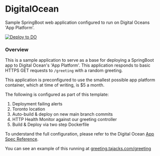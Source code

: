 # DigitalOcean 
Sample SpringBoot web application configured to run on Digital Oceans 'App Platform'. 

[![Deploy to DO](https://www.deploytodo.com/do-btn-blue.svg)](https://cloud.digitalocean.com/apps/new?repo=https://github.com/{REPO-OWNER}/{REPO-NAME}/tree/{BRANCH-NAME})


### Overview
This is a sample application to serve as a base for deploying a SpringBoot app to Digital Ocean's 'App Platform'. This application
responds to basic HTTPS GET requests to `/greeting` with a random greeting.

This application is preconfigured to use the smallest possible app platform container, which at time of writing, is $5 a month.

The following is configured as part of this template:

1. Deployment failing alerts
2. Toronto location
3. Auto-build & deploy on new main branch commits
4. HTTP Health Monitor against our greeting controller
5. Build & Deploy via two step Dockerfile

To understand the full configuration, please refer to the Digital Ocean [App Spec Reference](https://docs.digitalocean.com/products/app-platform/reference/app-spec/).

You can see an example of this running at <a href="https://greeting.tajacks.com/greeting" target="_blank">greeting.tajacks.com/greeting</a>

